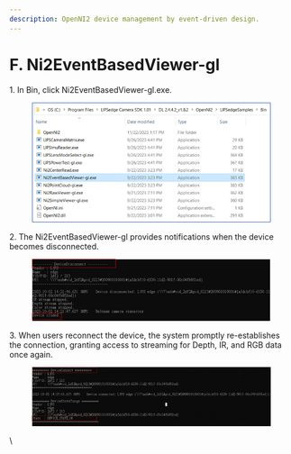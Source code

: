 ```yaml
---
description: OpenNI2 device management by event-driven design.
---
```


# F. Ni2EventBasedViewer-gl

1\.     In Bin, click Ni2EventBasedViewer-gl.exe.

<figure><img src="../../.gitbook/assets/image.png" alt=""><figcaption></figcaption></figure>

&#x20;

2\.     The Ni2EventBasedViewer-gl provides notifications when the device becomes disconnected.

<figure><img src="../../.gitbook/assets/image (1).png" alt=""><figcaption></figcaption></figure>

&#x20;

3\.     When users reconnect the device, the system promptly re-establishes the connection, granting access to streaming for Depth, IR, and RGB data once again.

<figure><img src="../../.gitbook/assets/image (2).png" alt=""><figcaption></figcaption></figure>

\

